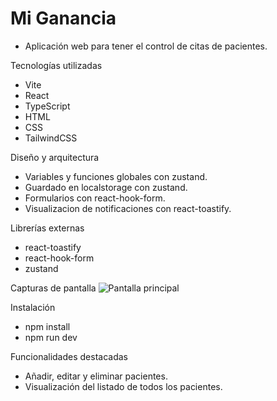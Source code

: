# Mi Ganancia
- Aplicación web para tener el control de citas de pacientes.

Tecnologías utilizadas
- Vite
- React
- TypeScript
- HTML
- CSS
- TailwindCSS

Diseño y arquitectura
- Variables y funciones globales con zustand.
- Guardado en localstorage con zustand.
- Formularios con react-hook-form.
- Visualizacion de notificaciones con react-toastify.

Librerías externas
- react-toastify
- react-hook-form
- zustand

Capturas de pantalla
![Pantalla principal](assets/screenshot%2025-08-13%1.png)

Instalación
- npm install
- npm run dev

Funcionalidades destacadas
- Añadir, editar y eliminar pacientes.
- Visualización del listado de todos los pacientes.

